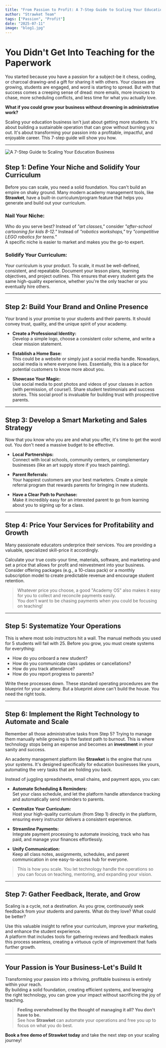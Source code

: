 ```yaml
---
title: "From Passion to Profit: A 7-Step Guide to Scaling Your Education Business"
author: "Strawket Team"
tags: ["Passion", "Profit"]
date: "2025-07-11"
image: "blog1.jpg"
---
```



# You Didn't Get Into Teaching for the Paperwork

You started because you have a passion for a subject-be it chess, coding, or charcoal drawing-and a gift for sharing it with others. Your classes are growing, students are engaged, and word is starting to spread. But with that success comes a creeping sense of dread: more emails, more invoices to chase, more scheduling conflicts, and less time for what you actually love.

**What if you could grow your business without drowning in administrative work?**

Scaling your education business isn't just about getting more students. It's about building a sustainable operation that can grow without burning you out. It's about transforming your passion into a profitable, impactful, and enjoyable career. This 7-step guide will show you how.

---
![A 7-Step Guide to Scaling Your Education Business](blog1.jpg)

## Step 1: Define Your Niche and Solidify Your Curriculum

Before you can scale, you need a solid foundation. You can't build an empire on shaky ground. Many modern academy management tools, like **Strawket**, have a built-in curriculum/program feature that helps you generate and build out your curriculum.

### Nail Your Niche:
Who do you serve best? Instead of _"art classes,"_ consider _"after-school cartooning for kids 8-12."_ Instead of _"robotics workshops,"_ try _"competitive LEGO robotics for teens."_  
A specific niche is easier to market and makes you the go-to expert.

### Solidify Your Curriculum:
Your curriculum is your product. To scale, it must be well-defined, consistent, and repeatable. Document your lesson plans, learning objectives, and project outlines. This ensures that every student gets the same high-quality experience, whether you're the only teacher or you eventually hire others.

---

## Step 2: Build Your Brand and Online Presence

Your brand is your promise to your students and their parents. It should convey trust, quality, and the unique spirit of your academy.

- **Create a Professional Identity:**  
  Develop a simple logo, choose a consistent color scheme, and write a clear mission statement.

- **Establish a Home Base:**  
  This could be a website or simply just a social media handle. Nowadays, social media is where everyone lives. Essentially, this is a place for potential customers to know more about you.

- **Showcase Your Magic:**  
  Use social media to post photos and videos of your classes in action (with permission, of course!). Share student testimonials and success stories. This social proof is invaluable for building trust with prospective parents.

---

## Step 3: Develop a Smart Marketing and Sales Strategy

Now that you know who you are and what you offer, it's time to get the word out. You don't need a massive budget to be effective.

- **Local Partnerships:**  
  Connect with local schools, community centers, or complementary businesses (like an art supply store if you teach painting).

- **Parent Referrals:**  
  Your happiest customers are your best marketers. Create a simple referral program that rewards parents for bringing in new students.

- **Have a Clear Path to Purchase:**  
  Make it incredibly easy for an interested parent to go from learning about you to signing up for a class.

---

## Step 4: Price Your Services for Profitability and Growth

Many passionate educators underprice their services. You are providing a valuable, specialized skill-price it accordingly.

Calculate your true costs-your time, materials, software, and marketing-and set a price that allows for profit and reinvestment into your business.  
Consider offering packages (e.g., a 10-class pack) or a monthly subscription model to create predictable revenue and encourage student retention.

> Whatever price you choose, a good "Academy OS" also makes it easy for you to collect and reconcile payments easily.  
> You don't want to be chasing payments when you could be focusing on teaching!

---

## Step 5: Systematize Your Operations

This is where most solo instructors hit a wall. The manual methods you used for 5 students will fail with 25. Before you grow, you must create systems for everything:

- How do you onboard a new student?  
- How do you communicate class updates or cancellations?  
- How do you track attendance?  
- How do you report progress to parents?

Write these processes down. These standard operating procedures are the blueprint for your academy. But a blueprint alone can't build the house. You need the right tools.

---

## Step 6: Implement the Right Technology to Automate and Scale

Remember all those administrative tasks from Step 5? Trying to manage them manually while growing is the fastest path to burnout. This is where technology stops being an expense and becomes an **investment** in your sanity and success.

An academy management platform like **Strawket** is the engine that runs your systems. It's designed specifically for education businesses like yours, automating the very tasks that are holding you back.

Instead of juggling spreadsheets, email chains, and payment apps, you can:

- **Automate Scheduling & Reminders:**  
  Set your class schedule, and let the platform handle attendance tracking and automatically send reminders to parents.

- **Centralize Your Curriculum:**  
  Host your high-quality curriculum (from Step 1) directly in the platform, ensuring every instructor delivers a consistent experience.

- **Streamline Payments:**  
  Integrate payment processing to automate invoicing, track who has paid, and manage your finances effortlessly.

- **Unify Communication:**  
  Keep all class notes, assignments, schedules, and parent communication in one easy-to-access hub for everyone.

> This is how you scale. You let technology handle the operations so you can focus on teaching, mentoring, and expanding your vision.

---

## Step 7: Gather Feedback, Iterate, and Grow

Scaling is a cycle, not a destination. As you grow, continuously seek feedback from your students and parents. What do they love? What could be better?

Use this valuable insight to refine your curriculum, improve your marketing, and enhance the student experience.  
A platform that includes tools for gathering reviews and feedback makes this process seamless, creating a virtuous cycle of improvement that fuels further growth.

---

## Your Passion is Your Business-Let's Build It

Transforming your passion into a thriving, profitable business is entirely within your reach.  
By building a solid foundation, creating efficient systems, and leveraging the right technology, you can grow your impact without sacrificing the joy of teaching.

> **Feeling overwhelmed by the thought of managing it all? You don't have to be.**  
> See how **Strawket** can automate your operations and free you up to focus on what you do best.

 **Book a free demo of Strawket today** and take the next step on your scaling journey! 
